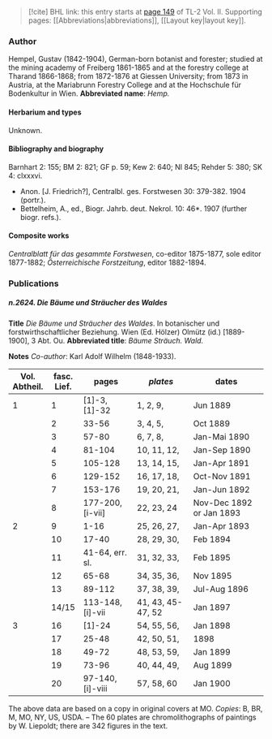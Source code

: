 > [!cite] BHL link: this entry starts at [page 149](https://www.biodiversitylibrary.org/page/33068391) of TL-2 Vol. II.
> Supporting pages: [[Abbreviations|abbreviations]], [[Layout key|layout key]].

### Author

Hempel, Gustav (1842-1904), German-born botanist and forester; studied at the mining academy of Freiberg 1861-1865 and at the forestry college at Tharand 1866-1868; from 1872-1876 at Giessen University; from 1873 in Austria, at the Mariabrunn Forestry College and at the Hochschule für Bodenkultur in Wien. 
**Abbreviated name**: *Hemp.*

#### Herbarium and types

Unknown.

#### Bibliography and biography

Barnhart 2: 155; BM 2: 821; GF p. 59; Kew 2: 640; NI 845; Rehder 5: 380; SK 4: clxxxvi.
- Anon. \[J. Friedrich?\], Centralbl. ges. Forstwesen 30: 379-382. 1904 (portr.).
- Bettelheim, A., ed., Biogr. Jahrb. deut. Nekrol. 10: 46\*. 1907 (further biogr. refs.).

#### Composite works

*Centralblatt für das gesammte Forstwesen*, co-editor 1875-1877, sole editor 1877-1882; *Österreichische Forstzeitung*, editor 1882-1894.

### Publications

##### n.2624. Die Bäume und Sträucher des Waldes

**Title**
*Die Bäume und Sträucher des Waldes*. In botanischer und forstwirthschaftlicher Beziehung. Wien (Ed. Hölzer) Olmütz (id.) \[1889-1900\], 3 Abt. Ou.
**Abbreviated title**: *Bäume Sträuch. Wald.*

**Notes**
*Co-author*: Karl Adolf Wilhelm (1848-1933).

|Vol.<br/>Abtheil.	|fasc.<br/>Lief.	|pages	|*plates*	|dates|
|---	|---	|---	|---	|---	|
|1	|1	|\[1\]-3, \[1\]-32	|1, 2, 9,	|Jun 1889|
|	|2	|33-56	|3, 4, 5,	|Oct 1889|
|	|3	|57-80	|6, 7, 8,	|Jan-Mai 1890|
|	|4	|81-104	|10, 11, 12,	|Jan-Sep 1890|
|	|5	|105-128	|13, 14, 15,	|Jan-Apr 1891|
|	|6	|129-152	|16, 17, 18,	|Oct-Nov 1891|
|	|7	|153-176	|19, 20, 21,	|Jan-Jun 1892|
|	|8	|177-200, \[i-vii\]	|22, 23, 24	|Nov-Dec 1892 or Jan 1893|
|2	|9	|1-16	|25, 26, 27,	|Jan-Apr 1893|
|	|10	|17-40	|28, 29, 30,	|Feb 1894|
|	|11	|41-64, err. sl.	|31, 32, 33,	|Feb 1895|
|	|12	|65-68	|34, 35, 36,	|Nov 1895|
|	|13	|89-112	|37, 38, 39,	|Jul-Aug 1896|
|	|14/15	|113-148, \[i\]-vii	|41, 43, 45-47, 52	|Jan 1897|
|3	|16	|\[1\]-24	|54, 55, 56,	|Jan 1898|
|	|17	|25-48	|42, 50, 51,	|1898|
|	|18	|49-72	|48, 53, 59,	|Jan 1899|
|	|19	|73-96	|40, 44, 49,	|Aug 1899|
|	|20	|97-140, \[i\]-viii	|57, 58, 60	|Jan 1900|

The above data are based on a copy in original covers at MO. *Copies*: B, BR, M, MO, NY, US, USDA. – The 60 plates are chromolithographs of paintings by W. Liepoldt; there are 342 figures in the text.

